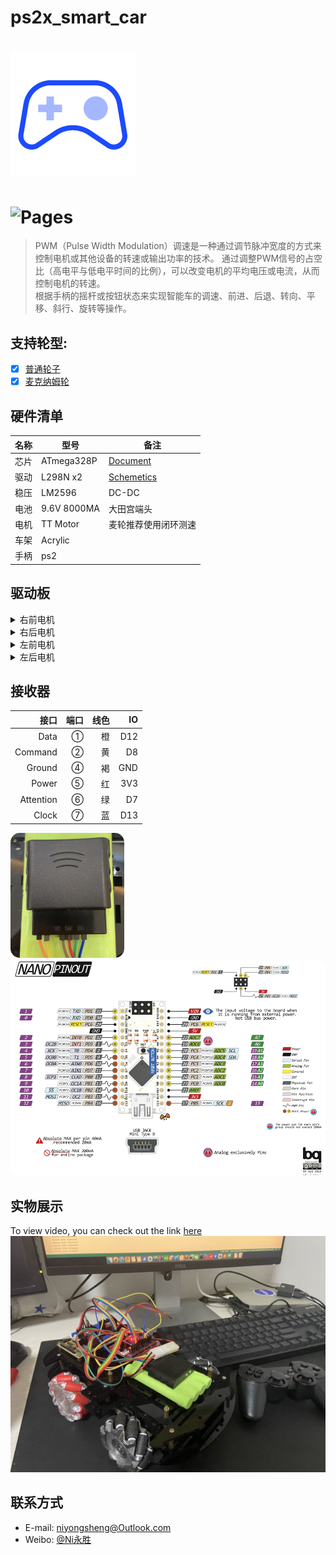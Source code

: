 # ps2x_smart_car

![(logo)](./logo.png)
===
![Pages](https://img.shields.io/badge/v-1.0.0-brightgreen.svg?style=flat-square)
===

> PWM（Pulse Width Modulation）调速是一种通过调节脉冲宽度的方式来控制电机或其他设备的转速或输出功率的技术。
通过调整PWM信号的占空比（高电平与低电平时间的比例），可以改变电机的平均电压或电流，从而控制电机的转速。<br>
根据手柄的摇杆或按钮状态来实现智能车的调速、前进、后退、转向、平移、斜行、旋转等操作。

## 支持轮型:
- [x] [普通轮子](https://en.wikipedia.org/wiki/Wheel)
- [x] [麦克纳姆轮](https://en.wikipedia.org/wiki/Mecanum_wheel)

## 硬件清单 
|名称|型号|备注|
| ------- | ------- | ------- |
|芯片|ATmega328P|[Document](https://www.microchip.com/en-us/product/atmega328p#document-table)|
|驱动|L298N x2|[Schemetics](./PS2X_smartCar/L298DriveModuleSchematicDiagram.pdf)|
|稳压|LM2596|DC-DC|
|电池|9.6V 8000MA|大田宫端头|
|电机|TT Motor|麦轮推荐使用闭环测速|
|车架|Acrylic||
|手柄|ps2||

## 驱动板
<details>
  <summary>右前电机</summary>

|定义|L298N-a|IO|
| ------- | ------- | ------- |
|io_0|IN1|A0|
|io_1|IN2|A1|
|pwm1|INA|D6|
</details>

<details>
  <summary>右后电机</summary>

|定义|L298N-a|IO|
| ------- | ------- | ------- |
|io_2|IN3|A2|
|io_3|IN4|A3|
|pwm2|INB|D10|
</details>

<details>
  <summary>左前电机</summary>

|定义|L298N-b|IO|
| ------- | ------- | ------- |
|io_4|IN1|D2|
|io_5|IN2|D3|
|pwm3|INA|D11|
</details>

<details>
  <summary>左后电机</summary>

|定义|L298N-b|IO|
| ------- | ------- | ------- |
|io_6|IN3|D4|
|io_7|IN4|D5|
|pwm4|INB|D9|
</details>



## 接收器
|接口|端口|线色|IO|
| ---: | ---: | ---: | ---: |
|Data|①|橙|D12|
|Command|②|黄|D8|
|Ground|④|褐|GND|
|Power|⑤|红|3V3|
|Attention|⑥|绿|D7|
|Clock|⑦|蓝|D13|

<img src="./ps2_wireless_receiver.jpeg" style="height: 200px; border-radius:15px">
<img src="./Arduino-Nano-Pinout.png" style="border-radius:15px">

## 实物展示
To view video, you can check out the link [here](https://www.bilibili.com/video/BV1ty4y1A7vB)
<img src="./ps2_controller&smart_car.jpg">

## 联系方式
* E-mail: niyongsheng@Outlook.com
* Weibo: [@Ni永胜](https://weibo.com/u/7317805089)
